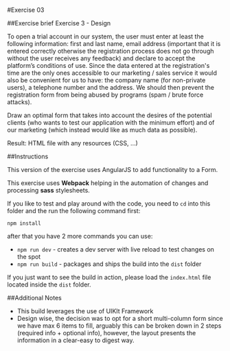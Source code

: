 #Exercise 03

##Exercise brief
Exercise 3 - Design

To open a trial account in our system, the user must enter at least the following information: first and last name, email address (important that it is entered correctly otherwise the registration process does not go through without the user receives any feedback) and declare to accept the platform’s conditions of use.
Since the data entered at the registration's time are the only ones accessible to our marketing / sales service it would also be convenient for us to have: the company name (for non-private users), a telephone number and the address.
We should then prevent the registration form from being abused by programs (spam / brute force attacks).

Draw an optimal form that takes into account the desires of the potential clients (who wants to test our application with the minimum effort) and of our marketing (which instead would like as much data as possible).

Result: HTML file with any resources (CSS, …)

##Instructions

This version of the exercise uses AngularJS to add functionality to a Form.

This exercise uses **Webpack** helping in the automation of changes and processing **sass** stylesheets.

If you like to test and play around with the code, you need to `cd` into this folder and the run the following command first:

`npm install`

after that you have 2 more commands you can use:

* `npm run dev` - creates a dev server with live reload to test changes on the spot
* `npm run build` - packages and ships the build into the `dist` folder

If you just want to see the build in action, please load the `index.html` file located inside the `dist` folder.


##Additional Notes

* This build leverages the use of UIKIt Framework
* Design wise, the decision was to opt for a short multi-column form since we have max 6 items to fill, arguably this can be broken down in 2 steps (required info + optional info), however, the layout presents the information in a clear-easy to digest way.